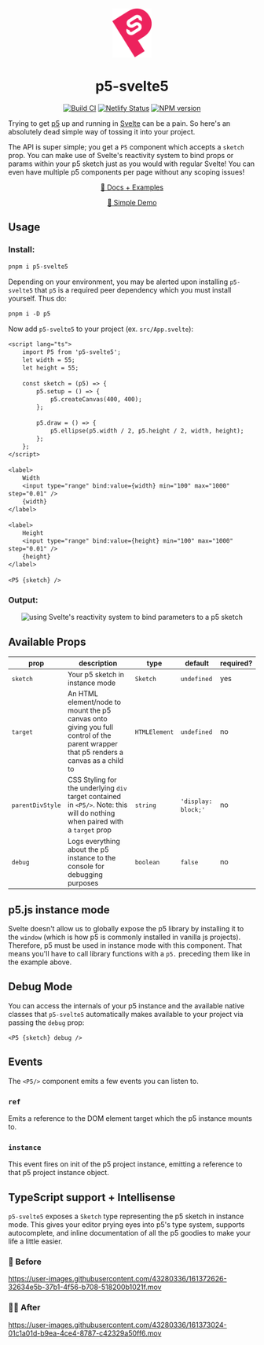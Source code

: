 <br>

<div align="center">
<img src="https://raw.githubusercontent.com/CodigoDemente/p5-svelte5/refs/heads/main/static/logo.svg" alt="p5-svelte5 logo" width="80" />
</div>

<h1 align="center">p5-svelte5</h1>

<p align="center">
<a href="https://github.com/CodigoDemente/p5-svelte5/actions/workflows/build.yml"><img src="https://img.shields.io/github/workflow/status/CodigoDemente/p5-svelte5/Build%20CI?logo=github" alt="Build CI"></a>
<a href="https://app.netlify.com/sites/p5-svelte5/deploys"><img src="https://img.shields.io/netlify/7dd33ce7-b638-4540-83d1-4442ef026efc?logo=netlify&logoColor=white" alt="Netlify Status"></a>
<a href="https://www.npmjs.com/package/p5-svelte5"><img src="https://img.shields.io/npm/v/p5-svelte5?color=%23ed225d" alt="NPM version"></a>
</p>

Trying to get <a href="https://p5js.org/">p5</a> up and running in [Svelte](https://svelte.dev/) can be a pain. So here's an absolutely dead simple way of tossing it into your project.

The API is super simple; you get a <code>P5</code> component which accepts a <code>sketch</code> prop. You can make use of Svelte's reactivity system to bind props or params within your p5 sketch just as you would with regular Svelte! You can even have multiple p5 components per page without any scoping issues!

<p align="center">
	<a href="https://p5-svelte5.netlify.app/" target="_blank">📘 Docs + Examples</a>
</p>

<p align="center">
	<a href="https://svelte.dev/repl/c5fd1d8347cd4e47afe0e519aedbb3a5?version=3.31.2" target="_blank">🌱 Simple Demo</a>
</p>

## Usage

### Install:

```ps
pnpm i p5-svelte5
```

Depending on your environment, you may be alerted upon installing `p5-svelte5` that `p5` is a required peer dependency which you must install yourself. Thus do:

```ps
pnpm i -D p5
```

Now add `p5-svelte5` to your project (ex. `src/App.svelte`):

```svelte
<script lang="ts">
	import P5 from 'p5-svelte5';
	let width = 55;
	let height = 55;

	const sketch = (p5) => {
		p5.setup = () => {
			p5.createCanvas(400, 400);
		};

		p5.draw = () => {
			p5.ellipse(p5.width / 2, p5.height / 2, width, height);
		};
	};
</script>

<label>
	Width
	<input type="range" bind:value={width} min="100" max="1000" step="0.01" />
	{width}
</label>

<label>
	Height
	<input type="range" bind:value={height} min="100" max="1000" step="0.01" />
	{height}
</label>

<P5 {sketch} />
```

### Output:

<div align="center">
	<img src="https://dev-to-uploads.s3.amazonaws.com/i/ajyz894enhdgdvot441x.gif" alt="using Svelte's reactivity system to bind parameters to a p5 sketch" />
</div>

## Available Props

| prop             | description                                                                                                                           | type          | default             | required? |
| ---------------- | ------------------------------------------------------------------------------------------------------------------------------------- | ------------- | ------------------- | --------- |
| `sketch`         | Your p5 sketch in instance mode                                                                                                       | `Sketch`      | `undefined`         | yes       |
| `target`         | An HTML element/node to mount the p5 canvas onto giving you full control of the parent wrapper that p5 renders a canvas as a child to | `HTMLElement` | `undefined`         | no        |
| `parentDivStyle` | CSS Styling for the underlying `div` target contained in `<P5/>`. Note: this will do nothing when paired with a `target` prop         | `string`      | `'display: block;'` | no        |
| `debug`          | Logs everything about the p5 instance to the console for debugging purposes                                                           | `boolean`     | `false`             | no        |

## p5.js instance mode

Svelte doesn't allow us to globally expose the p5 library by installing it to the `window` (which is how p5 is commonly installed in vanilla js projects). Therefore, p5 must be used in instance mode with this component. That means you'll have to call library functions with a `p5.` preceding them like in the example above.

## Debug Mode

You can access the internals of your p5 instance and the available native classes that `p5-svelte5` automatically makes available to your project via passing the `debug` prop:

```svelte
<P5 {sketch} debug />
```

## Events

The `<P5/>` component emits a few events you can listen to.

### `ref`

Emits a reference to the DOM element target which the p5 instance mounts to.

### `instance`

This event fires on init of the p5 project instance, emitting a reference to that p5 project instance object.

## TypeScript support + Intellisense

`p5-svelte5` exposes a `Sketch` type representing the p5 sketch in instance mode. This gives your editor prying eyes into p5's type system, supports autocomplete, and inline documentation of all the p5 goodies to make your life a little easier.

### 😤 Before

https://user-images.githubusercontent.com/43280336/161372626-32634e5b-37b1-4f56-b708-518200b1021f.mov

### 🧙‍♀️ After

https://user-images.githubusercontent.com/43280336/161373024-01c1a01d-b9ea-4ce4-8787-c42329a50ff6.mov
